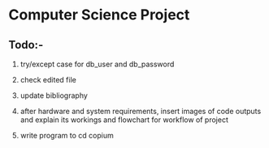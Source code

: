 # Computer Science Project

## Todo:-

1. try/except case for db_user and db_password

2. check edited file

3. update bibliography

4. after hardware and system requirements, insert images of code outputs and explain its workings and flowchart for workflow of project

5. write program to cd copium